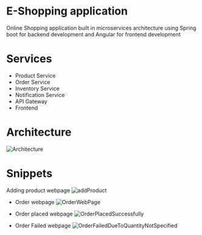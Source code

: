 # E-Shopping application
Online Shopping application built in microservices architecture using Spring boot for backend development and Angular for frontend development

# Services
* Product Service
* Order Service
* Inventory Service
* Notification Service
* API Gateway 
* Frontend 

# Architecture
![Architecture](https://github.com/user-attachments/assets/c8a497c3-5345-423b-9079-fd63270d2627)


# Snippets
Adding product webpage
![addProduct](https://github.com/user-attachments/assets/f777e41f-e71a-413f-8b04-1200ea29568d)

* Order webpage
![OrderWebPage](https://github.com/user-attachments/assets/ff401c93-7ae4-4a28-bcad-3f58c8754bea)

* Order placed webpage
![OrderPlacedSuccessfully](https://github.com/user-attachments/assets/0cf860b6-813e-439e-9f6a-89292a61e578)

* Order Failed webpage
![OrderFailedDueToQuantityNotSpecified](https://github.com/user-attachments/assets/bc42e453-85f7-45d5-a36c-f16402280f27)
